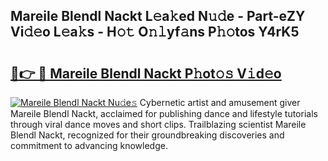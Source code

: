 ## Mareile Blendl Nackt L𝚎a𝚔ed N𝚞𝚍e - Part-eZY Vi𝚍𝚎o L𝚎a𝚔s - H𝚘𝚝 O𝚗𝚕yf𝚊ns P𝚑𝚘tos Y4rK5

# <h2><a href="http://kf469l.oniu.top/?m=Mareile+Blendl+Nackt">🔗👉 🔴 Mareile Blendl Nackt P𝚑ot𝚘𝚜 V𝚒d𝚎o</a></h2>

[![Mareile Blendl Nackt Nu𝚍e𝚜](https://i.imgur.com/0qMVB7G.gif)](http://kf469l.oniu.top/?m=Mareile+Blendl+Nackt)
Cybernetic artist and amusement giver Mareile Blendl Nackt, acclaimed for publishing dance and lifestyle tutorials through viral dance moves and short clips. Trailblazing scientist Mareile Blendl Nackt, recognized for their groundbreaking discoveries and commitment to advancing knowledge.  
